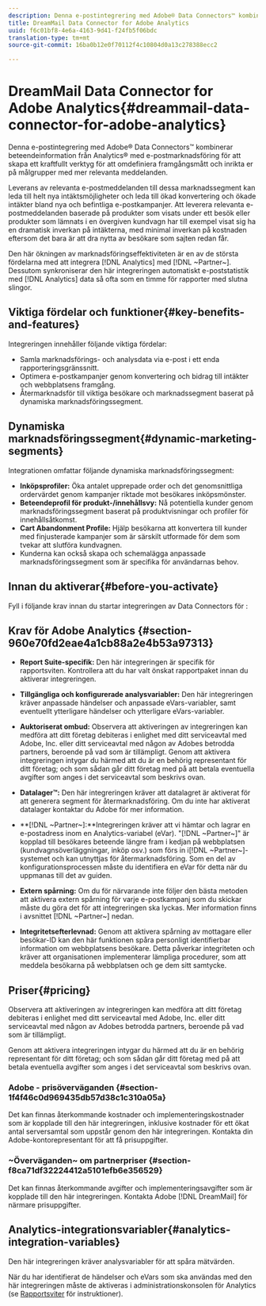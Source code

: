 ```yaml
---
description: Denna e-postintegrering med Adobe® Data Connectors™ kombinerar beteendeinformation från Analytics® med e-postmarknadsföring för att skapa ett kraftfullt verktyg för att omdefiniera framgångsmått och inrikta er på målgrupper med mer relevanta meddelanden.
title: DreamMail Data Connector for Adobe Analytics
uuid: f6c01bf8-4e6a-4163-9d41-f24fb5f06bdc
translation-type: tm+mt
source-git-commit: 16ba0b12e0f70112f4c10804d0a13c278388ecc2

---
```



# DreamMail Data Connector for Adobe Analytics{#dreammail-data-connector-for-adobe-analytics}

Denna e-postintegrering med Adobe® Data Connectors™ kombinerar beteendeinformation från Analytics® med e-postmarknadsföring för att skapa ett kraftfullt verktyg för att omdefiniera framgångsmått och inrikta er på målgrupper med mer relevanta meddelanden.

Leverans av relevanta e-postmeddelanden till dessa marknadssegment kan leda till helt nya intäktsmöjligheter och leda till ökad konvertering och ökade intäkter bland nya och befintliga e-postkampanjer. Att leverera relevanta e-postmeddelanden baserade på produkter som visats under ett besök eller produkter som lämnats i en övergiven kundvagn har till exempel visat sig ha en dramatisk inverkan på intäkterna, med minimal inverkan på kostnaden eftersom det bara är att dra nytta av besökare som sajten redan får.

Den här ökningen av marknadsföringseffektiviteten är en av de största fördelarna med att integrera [!DNL Analytics] med [!DNL ~Partner~]. Dessutom synkroniserar den här integreringen automatiskt e-poststatistik med [!DNL Analytics] data så ofta som en timme för rapporter med slutna slingor.

## Viktiga fördelar och funktioner{#key-benefits-and-features}

Integreringen innehåller följande viktiga fördelar:

* Samla marknadsförings- och analysdata via e-post i ett enda rapporteringsgränssnitt.
* Optimera e-postkampanjer genom konvertering och bidrag till intäkter och webbplatsens framgång.
* Återmarknadsför till viktiga besökare och marknadssegment baserat på dynamiska marknadsföringssegment.

## Dynamiska marknadsföringssegment{#dynamic-marketing-segments}

Integrationen omfattar följande dynamiska marknadsföringssegment:

* **Inköpsprofiler:** Öka antalet upprepade order och det genomsnittliga ordervärdet genom kampanjer riktade mot besökares inköpsmönster.
* **Beteendeprofil för produkt-/innehållsvy:** Nå potentiella kunder genom marknadsföringssegment baserat på produktvisningar och profiler för innehållsåtkomst.
* **Cart Abandonment Profile:** Hjälp besökarna att konvertera till kunder med finjusterade kampanjer som är särskilt utformade för dem som tvekar att slutföra kundvagnen.
* Kunderna kan också skapa och schemalägga anpassade marknadsföringssegment som är specifika för användarnas behov.

## Innan du aktiverar{#before-you-activate}

Fyll i följande krav innan du startar integreringen av Data Connectors för :

## Krav för Adobe Analytics {#section-960e70fd2eae4a1cb88a2e4b53a97313}

* **Report Suite-specifik:** Den här integreringen är specifik för rapportsviten. Kontrollera att du har valt önskat rapportpaket innan du aktiverar integreringen.
* **Tillgängliga och konfigurerade analysvariabler:** Den här integreringen kräver anpassade händelser och anpassade eVars-variabler, samt eventuellt ytterligare händelser och ytterligare eVars-variabler.

* **Auktoriserat ombud:** Observera att aktiveringen av integreringen kan medföra att ditt företag debiteras i enlighet med ditt serviceavtal med Adobe, Inc. eller ditt serviceavtal med någon av Adobes betrodda partners, beroende på vad som är tillämpligt. Genom att aktivera integreringen intygar du härmed att du är en behörig representant för ditt företag; och som sådan går ditt företag med på att betala eventuella avgifter som anges i det serviceavtal som beskrivs ovan.
* **Datalager™:** Den här integreringen kräver att datalagret är aktiverat för att generera segment för återmarknadsföring. Om du inte har aktiverat datalager kontaktar du Adobe för mer information.
* **[!DNL ~Partner~]:**Integreringen kräver att vi hämtar och lagrar en e-postadress inom en Analytics-variabel (eVar). &quot;[!DNL ~Partner~]&quot; är kopplad till besökares beteende längre fram i kedjan på webbplatsen (kundvagnsöverläggningar, inköp osv.) som förs in i[!DNL ~Partner~]-systemet och kan utnyttjas för återmarknadsföring. Som en del av konfigurationsprocessen måste du identifiera en eVar för detta när du uppmanas till det av guiden.
* **Extern spårning:** Om du för närvarande inte följer den bästa metoden att aktivera extern spårning för varje e-postkampanj som du skickar måste du göra det för att integreringen ska lyckas. Mer information finns i avsnittet [!DNL ~Partner~] nedan.
* **Integritetsefterlevnad:** Genom att aktivera spårning av mottagare eller besökar-ID kan den här funktionen spåra personligt identifierbar information om webbplatsens besökare. Detta påverkar integriteten och kräver att organisationen implementerar lämpliga procedurer, som att meddela besökarna på webbplatsen och ge dem sitt samtycke.

## Priser{#pricing}

Observera att aktiveringen av integreringen kan medföra att ditt företag debiteras i enlighet med ditt serviceavtal med Adobe, Inc. eller ditt serviceavtal med någon av Adobes betrodda partners, beroende på vad som är tillämpligt.

Genom att aktivera integreringen intygar du härmed att du är en behörig representant för ditt företag; och som sådan går ditt företag med på att betala eventuella avgifter som anges i det serviceavtal som beskrivs ovan.

### Adobe - prisöverväganden {#section-1f4f46c0d969435db57d38c1c310a05a}

Det kan finnas återkommande kostnader och implementeringskostnader som är kopplade till den här integreringen, inklusive kostnader för ett ökat antal serversamtal som uppstår genom den här integreringen. Kontakta din Adobe-kontorepresentant för att få prisuppgifter.

### ~Överväganden~ om partnerpriser {#section-f8ca71df32224412a5101efb6e356529}

Det kan finnas återkommande avgifter och implementeringsavgifter som är kopplade till den här integreringen. Kontakta Adobe [!DNL DreamMail] för närmare prisuppgifter.

## Analytics-integrationsvariabler{#analytics-integration-variables}

Den här integreringen kräver analysvariabler för att spåra mätvärden.

När du har identifierat de händelser och eVars som ska användas med den här integreringen måste de aktiveras i administrationskonsolen för Analytics (se [Rapportsviter](https://docs.adobe.com/content/help/en/analytics/admin/manage-report-suites/report-suites-admin.html) för instruktioner).
